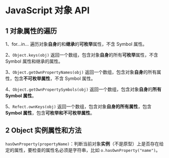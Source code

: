 # JavaScript 对象 API

## 1 对象属性的遍历

1、for...in... 遍历对象**自身**的和**继承**的**可枚举**属性，不含 Symbol 属性。

2、`Object.keys(obj)` 返回一个数组，包含对象**自身**的所有**可枚举**属性，不含 Symbol 属性和继承的属性。

3、`Object.getOwnPropertyNames(obj)` 返回一个数组，包含对象**自身**的所有属性，包含**不可枚举属性**，不含 Symbol 属性。

4、`Object.getOwnPropertySymbols(obj)` 返回一个数组，包含对象**自身**的**所有 Symbol 属性**。

5、`Refect.ownKeys(obj)` 返回一个数组，包含对象**自身的所有属性**，包含 **Symbol 属性**，包含**可枚举和不可枚举属性**。

## 2 Object 实例属性和方法

`hasOwnProperty(propertyName)`：判断当前对象**实例**（不是原型）上是否存在给定的属性，要检查的属性名必须是字符串，比如 `o.hasOwnProperty("name")`。

